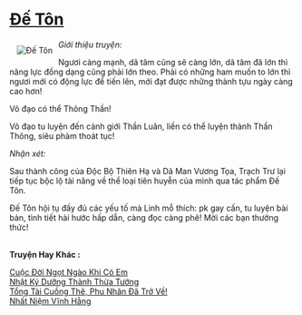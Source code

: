 <a href="https://utruyen.com/de-ton/7137/" title="Đế Tôn"><h1>Đế Tôn</h1></a><div style="display:table"><img align="right" style="float: left; padding: 10px;" src="https://utruyen.com/images/story/200x260/de-ton.jpg" alt="Đế Tôn"><em>Giới thiệu truyện:</em><p></p>Ngươi càng mạnh, dã tâm cũng sẽ càng lớn, dã tâm đã lớn thì năng lực đồng dạng cũng phải lớn theo. Phải có những ham muốn to lớn thì ngươi mới có động lực để tiến lên, mới đạt được những thành tựu ngày càng cao hơn!<p></p>Võ đạo có thể Thông Thần!<p></p>Võ đạo tu luyện đến cảnh giới Thần Luân, liền có thể luyện thành Thần Thông, siêu phàm thoát tục!<p></p><em>Nhận xét:</em><p></p>Sau thành công của Độc Bộ Thiên Hạ và Dã Man Vương Tọa, Trạch Trư lại tiếp tục bộc lộ tài năng về thể loại tiên huyễn của mình qua tác phẩm Đế Tôn.<p></p>Đế Tôn hội tụ đầy đủ các yếu tố mà Linh mỗ thích: pk gay cấn, tu luyện bài bản, tình tiết hài hước hấp dẫn, càng đọc càng phê! Mời các bạn thưởng thức!</div><p><br><b>Truyện Hay Khác :</b></p><a href="https://utruyen.com/cuoc-doi-ngot-ngao-khi-co-em/19199/" alt="Cuộc Đời Ngọt Ngào Khi Có Em">Cuộc Đời Ngọt Ngào Khi Có Em</a><br/><a href="https://truyenngontinhay.wordpress.com/2019/10/03/nhat-ky-duong-thanh-thua-tuong/" alt="Nhật Ký Dưỡng Thành Thừa Tướng">Nhật Ký Dưỡng Thành Thừa Tướng</a><br/><a href="https://github.com/quanluxury/ngontinhhot/tree/master/truyenhay/19073/" alt="Tổng Tài Cuồng Thê, Phu Nhân Đã Trở Về!">Tổng Tài Cuồng Thê, Phu Nhân Đã Trở Về!</a><br/><a href="https://github.com/quanluxury/truyenhot/tree/master/truyenhay/13428/" alt="Nhất Niệm Vĩnh Hằng">Nhất Niệm Vĩnh Hằng</a><br/>